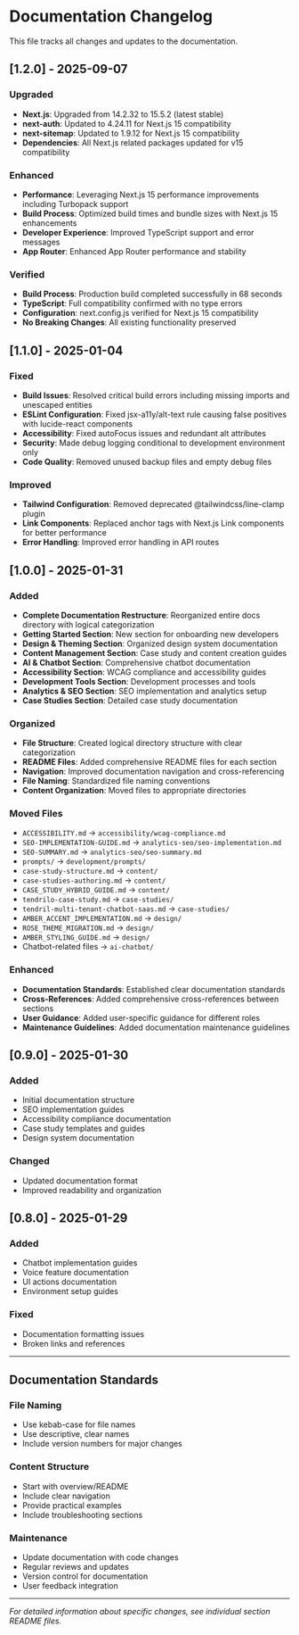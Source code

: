 # Documentation Changelog

This file tracks all changes and updates to the documentation.

## [1.2.0] - 2025-09-07

### Upgraded
- **Next.js**: Upgraded from 14.2.32 to 15.5.2 (latest stable)
- **next-auth**: Updated to 4.24.11 for Next.js 15 compatibility
- **next-sitemap**: Updated to 1.9.12 for Next.js 15 compatibility
- **Dependencies**: All Next.js related packages updated for v15 compatibility

### Enhanced
- **Performance**: Leveraging Next.js 15 performance improvements including Turbopack support
- **Build Process**: Optimized build times and bundle sizes with Next.js 15 enhancements
- **Developer Experience**: Improved TypeScript support and error messages
- **App Router**: Enhanced App Router performance and stability

### Verified
- **Build Process**: Production build completed successfully in 68 seconds
- **TypeScript**: Full compatibility confirmed with no type errors
- **Configuration**: next.config.js verified for Next.js 15 compatibility
- **No Breaking Changes**: All existing functionality preserved

## [1.1.0] - 2025-01-04

### Fixed
- **Build Issues**: Resolved critical build errors including missing imports and unescaped entities
- **ESLint Configuration**: Fixed jsx-a11y/alt-text rule causing false positives with lucide-react components
- **Accessibility**: Fixed autoFocus issues and redundant alt attributes
- **Security**: Made debug logging conditional to development environment only
- **Code Quality**: Removed unused backup files and empty debug files

### Improved
- **Tailwind Configuration**: Removed deprecated @tailwindcss/line-clamp plugin
- **Link Components**: Replaced anchor tags with Next.js Link components for better performance
- **Error Handling**: Improved error handling in API routes

## [1.0.0] - 2025-01-31

### Added
- **Complete Documentation Restructure**: Reorganized entire docs directory with logical categorization
- **Getting Started Section**: New section for onboarding new developers
- **Design & Theming Section**: Organized design system documentation
- **Content Management Section**: Case study and content creation guides
- **AI & Chatbot Section**: Comprehensive chatbot documentation
- **Accessibility Section**: WCAG compliance and accessibility guides
- **Development Tools Section**: Development processes and tools
- **Analytics & SEO Section**: SEO implementation and analytics setup
- **Case Studies Section**: Detailed case study documentation

### Organized
- **File Structure**: Created logical directory structure with clear categorization
- **README Files**: Added comprehensive README files for each section
- **Navigation**: Improved documentation navigation and cross-referencing
- **File Naming**: Standardized file naming conventions
- **Content Organization**: Moved files to appropriate directories

### Moved Files
- `ACCESSIBILITY.md` → `accessibility/wcag-compliance.md`
- `SEO-IMPLEMENTATION-GUIDE.md` → `analytics-seo/seo-implementation.md`
- `SEO-SUMMARY.md` → `analytics-seo/seo-summary.md`
- `prompts/` → `development/prompts/`
- `case-study-structure.md` → `content/`
- `case-studies-authoring.md` → `content/`
- `CASE_STUDY_HYBRID_GUIDE.md` → `content/`
- `tendrilo-case-study.md` → `case-studies/`
- `tendril-multi-tenant-chatbot-saas.md` → `case-studies/`
- `AMBER_ACCENT_IMPLEMENTATION.md` → `design/`
- `ROSE_THEME_MIGRATION.md` → `design/`
- `AMBER_STYLING_GUIDE.md` → `design/`
- Chatbot-related files → `ai-chatbot/`

### Enhanced
- **Documentation Standards**: Established clear documentation standards
- **Cross-References**: Added comprehensive cross-references between sections
- **User Guidance**: Added user-specific guidance for different roles
- **Maintenance Guidelines**: Added documentation maintenance guidelines

## [0.9.0] - 2025-01-30

### Added
- Initial documentation structure
- SEO implementation guides
- Accessibility compliance documentation
- Case study templates and guides
- Design system documentation

### Changed
- Updated documentation format
- Improved readability and organization

## [0.8.0] - 2025-01-29

### Added
- Chatbot implementation guides
- Voice feature documentation
- UI actions documentation
- Environment setup guides

### Fixed
- Documentation formatting issues
- Broken links and references

---

## Documentation Standards

### File Naming
- Use kebab-case for file names
- Use descriptive, clear names
- Include version numbers for major changes

### Content Structure
- Start with overview/README
- Include clear navigation
- Provide practical examples
- Include troubleshooting sections

### Maintenance
- Update documentation with code changes
- Regular reviews and updates
- Version control for documentation
- User feedback integration

---

*For detailed information about specific changes, see individual section README files.*
